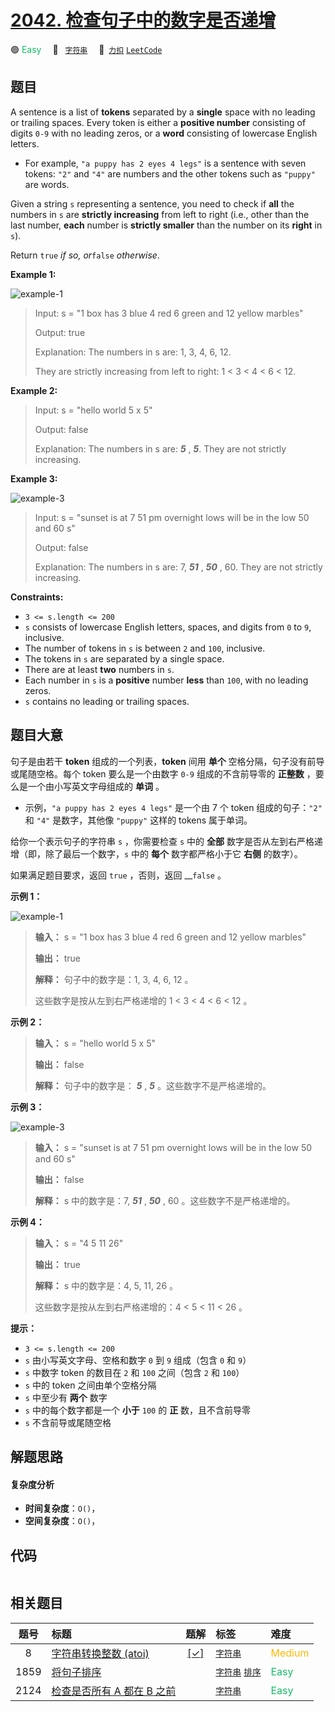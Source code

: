 # [2042. 检查句子中的数字是否递增](https://2xiao.github.io/leetcode-js/problem/2042.html)

🟢 <font color=#15bd66>Easy</font>&emsp; 🔖&ensp; [`字符串`](/tag/string.md)&emsp; 🔗&ensp;[`力扣`](https://leetcode.cn/problems/check-if-numbers-are-ascending-in-a-sentence) [`LeetCode`](https://leetcode.com/problems/check-if-numbers-are-ascending-in-a-sentence)

## 题目

A sentence is a list of **tokens** separated by a **single** space with no
leading or trailing spaces. Every token is either a **positive number**
consisting of digits `0-9` with no leading zeros, or a **word** consisting of
lowercase English letters.

  * For example, `"a puppy has 2 eyes 4 legs"` is a sentence with seven tokens: `"2"` and `"4"` are numbers and the other tokens such as `"puppy"` are words.

Given a string `s` representing a sentence, you need to check if **all** the
numbers in `s` are **strictly increasing** from left to right (i.e., other
than the last number, **each** number is **strictly smaller** than the number
on its **right** in `s`).

Return `true` _if so, or_`false` _otherwise_.



**Example 1:**

![example-1](https://assets.leetcode.com/uploads/2021/09/30/example1.png)

> Input: s = "1 box has 3 blue 4 red 6 green and 12 yellow marbles"
> 
> Output: true
> 
> Explanation: The numbers in s are: 1, 3, 4, 6, 12.
> 
> They are strictly increasing from left to right: 1 < 3 < 4 < 6 < 12.

**Example 2:**

> Input: s = "hello world 5 x 5"
> 
> Output: false
> 
> Explanation: The numbers in s are: _**5**_ , **_5_**. They are not strictly increasing.

**Example 3:**

![example-3](https://assets.leetcode.com/uploads/2021/09/30/example3.png)

> Input: s = "sunset is at 7 51 pm overnight lows will be in the low 50 and 60 s"
> 
> Output: false
> 
> Explanation: The numbers in s are: 7, _**51**_ , _**50**_ , 60. They are not strictly increasing.

**Constraints:**

  * `3 <= s.length <= 200`
  * `s` consists of lowercase English letters, spaces, and digits from `0` to `9`, inclusive.
  * The number of tokens in `s` is between `2` and `100`, inclusive.
  * The tokens in `s` are separated by a single space.
  * There are at least **two** numbers in `s`.
  * Each number in `s` is a **positive** number **less** than `100`, with no leading zeros.
  * `s` contains no leading or trailing spaces.


## 题目大意

句子是由若干 **token** 组成的一个列表，**token** 间用 **单个** 空格分隔，句子没有前导或尾随空格。每个 token
要么是一个由数字 `0-9` 组成的不含前导零的 **正整数**  ，要么是一个由小写英文字母组成的 **单词** 。

  * 示例，`"a puppy has 2 eyes 4 legs"` 是一个由 7 个 token 组成的句子：`"2"` 和 `"4"` 是数字，其他像 `"puppy"` 这样的 tokens 属于单词。

给你一个表示句子的字符串 `s` ，你需要检查 `s` 中的 **全部** 数字是否从左到右严格递增（即，除了最后一个数字，`s` 中的 **每个**
数字都严格小于它 **右侧** 的数字）。

如果满足题目要求，返回 `true` ，否则，返回 __`false` 。



**示例 1：**

![example-1](https://assets.leetcode.com/uploads/2021/09/30/example1.png)

> 
> 
> 
> 
> 
> **输入：** s = "1 box has 3 blue 4 red 6 green and 12 yellow marbles"
> 
> **输出：** true
> 
> **解释：** 句子中的数字是：1, 3, 4, 6, 12 。
> 
> 这些数字是按从左到右严格递增的 1 < 3 < 4 < 6 < 12 。
> 
> 

**示例 2：**

> 
> 
> 
> 
> 
> **输入：** s = "hello world 5 x 5"
> 
> **输出：** false
> 
> **解释：** 句子中的数字是： _**5**_ , **_5_** 。这些数字不是严格递增的。
> 
> 

**示例 3：**

![example-3](https://assets.leetcode.com/uploads/2021/09/30/example3.png)

> 
> 
> 
> 
> 
> **输入：** s = "sunset is at 7 51 pm overnight lows will be in the low 50 and 60 s"
> 
> **输出：** false
> 
> **解释：** s 中的数字是：7, _**51**_ , _**50**_ , 60 。这些数字不是严格递增的。
> 
> 

**示例 4：**

> 
> 
> 
> 
> 
> **输入：** s = "4 5 11 26"
> 
> **输出：** true
> 
> **解释：** s 中的数字是：4, 5, 11, 26 。
> 
> 这些数字是按从左到右严格递增的：4 < 5 < 11 < 26 。
> 
> 



**提示：**

  * `3 <= s.length <= 200`
  * `s` 由小写英文字母、空格和数字 `0` 到 `9` 组成（包含 `0` 和 `9`）
  * `s` 中数字 token 的数目在 `2` 和 `100` 之间（包含 `2` 和 `100`）
  * `s` 中的 token 之间由单个空格分隔
  * `s` 中至少有 **两个** 数字
  * `s` 中的每个数字都是一个 **小于** `100` 的 **正** 数，且不含前导零
  * `s` 不含前导或尾随空格


## 解题思路

#### 复杂度分析

- **时间复杂度**：`O()`，
- **空间复杂度**：`O()`，

## 代码

```javascript

```

## 相关题目

<!-- prettier-ignore -->
| 题号 | 标题 | 题解 | 标签 | 难度 |
| :------: | :------ | :------: | :------ | :------ |
| 8 | [字符串转换整数 (atoi)](https://leetcode.com/problems/string-to-integer-atoi) | [[✓]](/problem/0008.md) |  [`字符串`](/tag/string.md) | <font color=#ffb800>Medium</font> |
| 1859 | [将句子排序](https://leetcode.com/problems/sorting-the-sentence) |  |  [`字符串`](/tag/string.md) [`排序`](/tag/sorting.md) | <font color=#15bd66>Easy</font> |
| 2124 | [检查是否所有 A 都在 B 之前](https://leetcode.com/problems/check-if-all-as-appears-before-all-bs) |  |  [`字符串`](/tag/string.md) | <font color=#15bd66>Easy</font> |